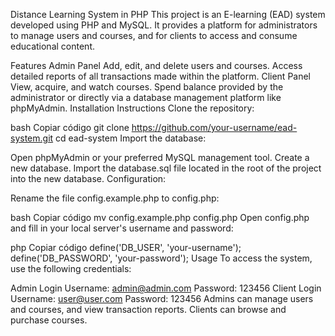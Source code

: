 Distance Learning System in PHP
This project is an E-learning (EAD) system developed using PHP and MySQL. It provides a platform for administrators to manage users and courses, and for clients to access and consume educational content.

Features
Admin Panel
Add, edit, and delete users and courses.
Access detailed reports of all transactions made within the platform.
Client Panel
View, acquire, and watch courses.
Spend balance provided by the administrator or directly via a database management platform like phpMyAdmin.
Installation Instructions
Clone the repository:

bash
Copiar código
git clone https://github.com/your-username/ead-system.git
cd ead-system
Import the database:

Open phpMyAdmin or your preferred MySQL management tool.
Create a new database.
Import the database.sql file located in the root of the project into the new database.
Configuration:

Rename the file config.example.php to config.php:

bash
Copiar código
mv config.example.php config.php
Open config.php and fill in your local server's username and password:

php
Copiar código
define('DB_USER', 'your-username');
define('DB_PASSWORD', 'your-password');
Usage
To access the system, use the following credentials:

Admin Login
Username: admin@admin.com
Password: 123456
Client Login
Username: user@user.com
Password: 123456
Admins can manage users and courses, and view transaction reports. Clients can browse and purchase courses.
